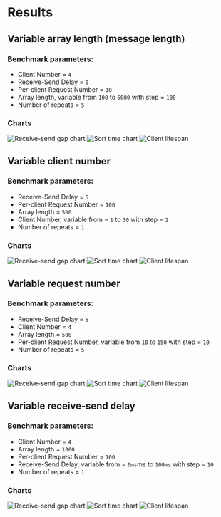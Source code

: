 # Results

## Variable array length (message length)

### Benchmark parameters:

* Client Number = `4`
* Receive-Send Delay = `0`
* Per-client Request Number = `10`
* Array length, variable from `100` to `5000` with step = `100`
* Number of repeats = `5`

### Charts

![Receive-send gap chart](1_arr_len/receive_send_time.png)
![Sort time chart](1_arr_len/sort_time.png)
![Client lifespan](1_arr_len/client_lifespan.png)

## Variable client number

### Benchmark parameters:

* Receive-Send Delay = `5`
* Per-client Request Number = `100`
* Array length = `500`
* Client Number, variable from = `1` to `30` with step = `2`
* Number of repeats = `1`

### Charts

![Receive-send gap chart](2_client_num/receive_send_time.png)
![Sort time chart](2_client_num/sort_time.png)
![Client lifespan](2_client_num/client_lifespan.png)

## Variable request number

### Benchmark parameters:

* Receive-Send Delay = `5`
* Client Number = `4`
* Array length = `500`
* Per-client Request Number, variable from `10` to `150` with step = `10`
* Number of repeats = `5`

### Charts

![Receive-send gap chart](3_request_num/receive_send_time.png)
![Sort time chart](3_request_num/sort_time.png)
![Client lifespan](3_request_num/client_lifespan.png)


## Variable receive-send delay

### Benchmark parameters:

* Client Number = `4`
* Array length = `1000`
* Per-client Request Number = `100`
* Receive-Send Delay, variable from = `0ms`ms to `100ms` with step = `10`
* Number of repeats = `1`

### Charts

![Receive-send gap chart](4_send_rcv_gap/receive_send_time.png)
![Sort time chart](4_send_rcv_gap/sort_time.png)
![Client lifespan](4_send_rcv_gap/client_lifespan.png)